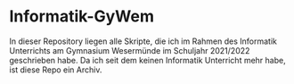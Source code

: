 # Informatik-GyWem
In dieser Repository liegen alle Skripte, die ich im Rahmen des Informatik Unterrichts am Gymnasium Wesermünde im Schuljahr 2021/2022 geschrieben habe.
Da ich seit dem keinen Informatik Unterricht mehr habe, ist diese Repo ein Archiv.
